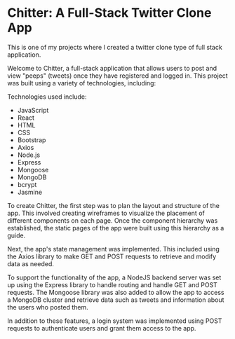 # Chitter: A Full-Stack Twitter Clone App

This is one of my projects where I created a twitter clone type of full stack application.

Welcome to Chitter, a full-stack application that allows users to post and view "peeps" (tweets) once they have registered and logged in. This project was built using a variety of technologies, including:

Technologies used include:

- JavaScript
- React
- HTML
- CSS
- Bootstrap
- Axios
- Node.js
- Express
- Mongoose
- MongoDB
- bcrypt
- Jasmine

To create Chitter, the first step was to plan the layout and structure of the app. This involved creating wireframes to visualize the placement of different components on each page. Once the component hierarchy was established, the static pages of the app were built using this hierarchy as a guide.

Next, the app's state management was implemented. This included using the Axios library to make GET and POST requests to retrieve and modify data as needed.

To support the functionality of the app, a NodeJS backend server was set up using the Express library to handle routing and handle GET and POST requests. The Mongoose library was also added to allow the app to access a MongoDB cluster and retrieve data such as tweets and information about the users who posted them.

In addition to these features, a login system was implemented using POST requests to authenticate users and grant them access to the app.

